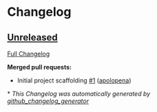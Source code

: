 # Changelog

## [Unreleased](https://github.com/apolopena/q-and-a-challenge/tree/HEAD)

[Full Changelog](https://github.com/apolopena/q-and-a-challenge/compare/6a3f02ea772e4a66a2968e5e19dc3fde50e709c7...HEAD)

**Merged pull requests:**

- Initial project scaffolding [\#1](https://github.com/apolopena/q-and-a-challenge/pull/1) ([apolopena](https://github.com/apolopena))



\* *This Changelog was automatically generated by [github_changelog_generator](https://github.com/github-changelog-generator/github-changelog-generator)*
